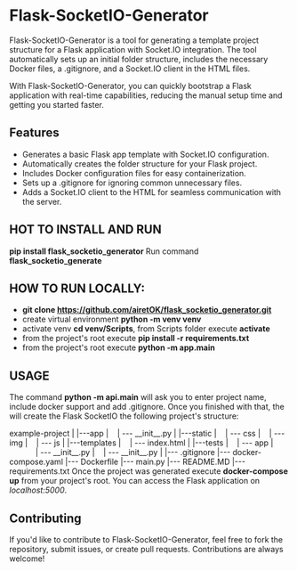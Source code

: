 # Flask-SocketIO-Generator
Flask-SocketIO-Generator is a tool for generating a template project structure for a Flask application with Socket.IO integration. The tool automatically sets up an initial folder structure, includes the necessary Docker files, a .gitignore, and a Socket.IO client in the HTML files.

With Flask-SocketIO-Generator, you can quickly bootstrap a Flask application with real-time capabilities, reducing the manual setup time and getting you started faster.

## Features
- Generates a basic Flask app template with Socket.IO configuration.
- Automatically creates the folder structure for your Flask project.
- Includes Docker configuration files for easy containerization.
- Sets up a .gitignore for ignoring common unnecessary files.
- Adds a Socket.IO client to the HTML for seamless communication with the server.

## HOT TO INSTALL AND RUN
**pip install flask_socketio_generator**
Run command **flask_socketio_generate**

## HOW TO RUN LOCALLY:
- **git clone https://github.com/airetOK/flask_socketio_generator.git**
- create virtual environment **python -m venv venv**
- activate venv **cd venv/Scripts**, from Scripts folder execute **activate**
- from the project's root execute **pip install -r requirements.txt**
- from the project's root execute **python -m app.main**

## USAGE
The command **python -m api.main** will ask you to enter project name, include docker support and add .gitignore.
Once you finished with that, the will create the Flask SocketIO the following project's structure:

example-project
|
|---app
|&nbsp;&nbsp;&nbsp;&nbsp;|  ---   \_\_init\_\_.py
|
|---static
|&nbsp;&nbsp;&nbsp;&nbsp;|  ---   css
|&nbsp;&nbsp;&nbsp;&nbsp;|  ---   img
|&nbsp;&nbsp;&nbsp;&nbsp;|  ---   js
|
|---templates
|&nbsp;&nbsp;&nbsp;&nbsp;|  ---   index.html
|
|---tests
|&nbsp;&nbsp;&nbsp;&nbsp;|  ---   app
|&nbsp;&nbsp;&nbsp;&nbsp;&nbsp;&nbsp;&nbsp;&nbsp;&nbsp;&nbsp;&nbsp;&nbsp;|  ---   \_\_init\_\_.py
|&nbsp;&nbsp;&nbsp;&nbsp;|  ---   \_\_init\_\_.py
|
|---   .gitignore
|---   docker-compose.yaml
|---   Dockerfile
|---   main.py
|---   README.MD
|---   requirements.txt
Once the project was generated execute **docker-compose up** from your project's root. You can access the Flask application on *localhost:5000*.

## Contributing
If you'd like to contribute to Flask-SocketIO-Generator, feel free to fork the repository, submit issues, or create pull requests. Contributions are always welcome!
